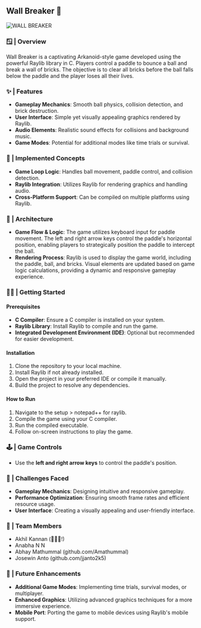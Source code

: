 ## Wall Breaker 🧱
![WALL BREAKER](https://github.com/user-attachments/assets/03bd4ffe-c1c1-4bec-a475-c3b02b220530)

### 🪟 | Overview
Wall Breaker is a captivating Arkanoid-style game developed using the powerful Raylib library in C. Players control a paddle to bounce a ball and break a wall of bricks. The objective is to clear all bricks before the ball falls below the paddle and the player loses all their lives.

### ✨ | Features
- **Gameplay Mechanics**: Smooth ball physics, collision detection, and brick destruction.
- **User Interface**: Simple yet visually appealing graphics rendered by Raylib.
- **Audio Elements**: Realistic sound effects for collisions and background music.
- **Game Modes**: Potential for additional modes like time trials or survival.

### 📙 | Implemented Concepts
- **Game Loop Logic**: Handles ball movement, paddle control, and collision detection.
- **Raylib Integration**: Utilizes Raylib for rendering graphics and handling audio.
- **Cross-Platform Support**: Can be compiled on multiple platforms using Raylib.

### 🔷 | Architecture
- **Game Flow & Logic**: The game utilizes keyboard input for paddle movement. The left and right arrow keys control the paddle's horizontal position, enabling players to strategically position the paddle to intercept the ball.
- **Rendering Process**: Raylib is used to display the game world, including the paddle, ball, and bricks. Visual elements are updated based on game logic calculations, providing a dynamic and responsive gameplay experience.

### 💪🏼 | Getting Started
#### Prerequisites
- **C Compiler**: Ensure a C compiler is installed on your system.
- **Raylib Library**: Install Raylib to compile and run the game.
- **Integrated Development Environment (IDE)**: Optional but recommended for easier development.

#### Installation
1. Clone the repository to your local machine.
2. Install Raylib if not already installed.
3. Open the project in your preferred IDE or compile it manually.
4. Build the project to resolve any dependencies.

#### How to Run
1. Navigate to the setup > notepad++ for raylib.
2. Compile the game using your C compiler.
3. Run the compiled executable.
4. Follow on-screen instructions to play the game.

### 🕹️ | Game Controls
- Use the **left and right arrow keys** to control the paddle's position.

### 🚧 | Challenges Faced
- **Gameplay Mechanics**: Designing intuitive and responsive gameplay.
- **Performance Optimization**: Ensuring smooth frame rates and efficient resource usage.
- **User Interface**: Creating a visually appealing and user-friendly interface.

### 👥 | Team Members
- Akhil Kannan (🙋🏻‍♂️!)
- Anabha N N
- Abhay Mathummal (github.com/Amathummal)
- Josewin Anto (github.com/jjanto2k5)

### 🚀 | Future Enhancements
- **Additional Game Modes**: Implementing time trials, survival modes, or multiplayer.
- **Enhanced Graphics**: Utilizing advanced graphics techniques for a more immersive experience.
- **Mobile Port**: Porting the game to mobile devices using Raylib's mobile support.
